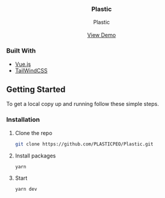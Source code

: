 <p align="center">

  <h3 align="center">Plastic</h3>

  <p align="center">
    Plastic
    <br />
    <br />
    <a href="https://plasticpeo.netlify.app/home">View Demo</a>
  </p>
</p>

### Built With

- [Vue.js](https://vuejs.org/)
- [TailWindCSS](https://tailwindcss.com/)

## Getting Started

To get a local copy up and running follow these simple steps.

### Installation

1. Clone the repo

   ```sh
   git clone https://github.com/PLASTICPEO/Plastic.git

   ```

2. Install packages
   ```sh
   yarn
   ```
3. Start
   ```sh
   yarn dev
   ```
